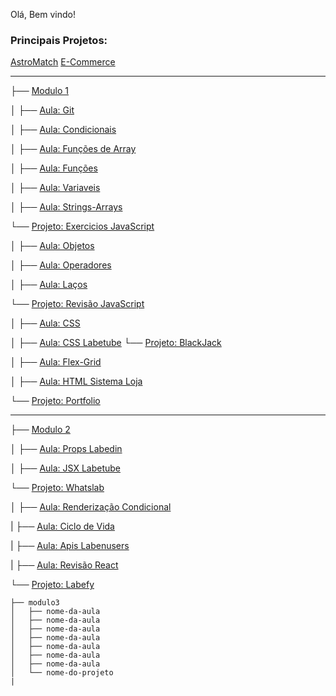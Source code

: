 Olá, Bem vindo!

### Principais Projetos:

[AstroMatch](https://github.com/Douggx/alves-Douglas-Barbosa/tree/master/modulo3/projeto-astromatch/astromatch)
[E-Commerce](https://github.com/future4code/Alves-labe-commerce17)

<hr>

├── [Modulo 1](https://github.com/future4code/alves-Douglas-Barbosa/tree/master/modulo1)

│   ├── [Aula: Git](https://github.com/future4code/alves-Douglas-Barbosa/tree/master/modulo1/aula-git)

│   ├── [Aula: Condicionais](https://github.com/future4code/alves-Douglas-Barbosa/tree/master/modulo1/condicionais)

│   ├── [Aula: Funções de Array](https://github.com/future4code/alves-Douglas-Barbosa/tree/master/modulo1/funcoes-de-array)

│   ├── [Aula: Funções](https://github.com/future4code/alves-Douglas-Barbosa/tree/master/modulo1/funcoes/template_javascript)

│   ├── [Aula: Variaveis](https://github.com/future4code/alves-Douglas-Barbosa/tree/master/modulo1/variaveis)

│   ├── [Aula: Strings-Arrays](https://github.com/future4code/alves-Douglas-Barbosa/tree/master/modulo1/strings-arrays) 

└── [Projeto: Exercicios JavaScript](https://github.com/future4code/alves-Douglas-Barbosa/tree/master/modulo1/projeto-lista-js)

│   ├── [Aula: Objetos](https://github.com/future4code/alves-Douglas-Barbosa/tree/master/modulo1/objetos)

│   ├── [Aula: Operadores](https://github.com/future4code/alves-Douglas-Barbosa/tree/master/modulo1/operadores)

│   ├── [Aula: Laços](https://github.com/future4code/alves-Douglas-Barbosa/tree/master/modulo1/lacos)

└── [Projeto: Revisão JavaScript](https://github.com/future4code/alves-Douglas-Barbosa/tree/master/modulo1/revisao-js)

│   ├── [Aula: CSS](https://github.com/future4code/alves-Douglas-Barbosa/tree/master/modulo1/css-bugfixes)

│   ├── [Aula: CSS Labetube](https://github.com/future4code/alves-Douglas-Barbosa/tree/master/modulo1/css-labetube)
└── [Projeto: BlackJack](https://github.com/future4code/alves-Douglas-Barbosa/tree/master/modulo1/projeto-blackjack)

│   ├── [Aula: Flex-Grid](https://github.com/future4code/alves-Douglas-Barbosa/tree/master/modulo1/flex-grid)

│   ├── [Aula: HTML Sistema Loja](https://github.com/future4code/alves-Douglas-Barbosa/tree/master/modulo1/html-sistema-loja)

└── [Projeto: Portfolio](https://github.com/future4code/alves-Douglas-Barbosa/tree/master/modulo1/projeto-portfolio)

<hr>

├── [Modulo 2](https://github.com/future4code/alves-Douglas-Barbosa/tree/master/modulo2)

│   ├── [Aula: Props Labedin](https://github.com/future4code/alves-Douglas-Barbosa/tree/master/modulo2/props-labedin/labedin)

│   ├── [Aula: JSX Labetube](https://github.com/future4code/alves-Douglas-Barbosa/tree/master/modulo2/jsx-labetube/LabeTube-Vanilla/labetube)

└── [Projeto: Whatslab](https://github.com/future4code/alves-Douglas-Barbosa/tree/master/modulo2/projeto-whatslab/whatslab)

│   ├── [Aula: Renderização Condicional](https://github.com/future4code/alves-Douglas-Barbosa/tree/master/modulo2/rend-condicional-form/labeforms/src)

|   ├── [Aula: Ciclo de Vida](https://github.com/future4code/alves-Douglas-Barbosa/tree/master/modulo2/ciclo-vida-todo/boiler-plate)

|   ├── [Aula: Apis Labenusers](https://github.com/future4code/alves-Douglas-Barbosa/tree/master/modulo2/apis-labenusers/labenusers)

|   ├── [Aula: Revisão React](https://github.com/future4code/alves-Douglas-Barbosa/tree/master/modulo2/revisao-react/site-starwars)

└── [Projeto: Labefy](https://github.com/future4code/alves-Douglas-Barbosa/tree/master/modulo2/projeto-labefy)


```
├── modulo3
│   ├── nome-da-aula
│   ├── nome-da-aula
│   ├── nome-da-aula
│   ├── nome-da-aula
│   ├── nome-da-aula
│   ├── nome-da-aula
│   ├── nome-da-aula
│   └── nome-do-projeto
|
```
